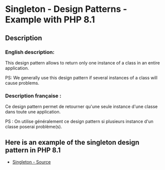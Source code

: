 # Singleton - Design Patterns - Example with PHP 8.1


## Description

### English description:

This design pattern allows to return only one instance of a class in an entire application.

PS: We generally use this design pattern if several instances of a class will cause problems.

### Description française :

Ce design pattern permet de retourner qu'une seule instance d'une classe dans toute une application.

PS : On utilise généralement ce design pattern si plusieurs instance d'un classe poserai problème(s).


## Here is an example of the singleton design pattern in PHP 8.1

* [Singleton - Source](https://github.com/s-damian/design-patterns-php/blob/master/src/singleton/index.php)
